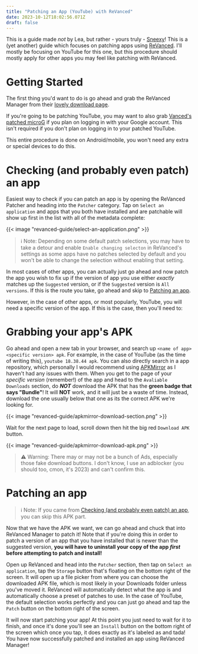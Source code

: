 ```yaml
---
title: "Patching an App (YouTube) with ReVanced"
date: 2023-10-12T18:02:56.071Z
draft: false
---
```


This is a guide made *not* by Lea, but rather - yours truly - [Sneexy](https://lea.pet/@sneexy)!
This is a (yet another) guide which focuses on patching apps using [ReVanced](https://revanced.app/). I'll mostly be focusing on YouTube for this one, but this procedure should mostly apply for other apps you may feel like patching with ReVanced.

<!--more-->

# Getting Started

The first thing you'd want to do is go ahead and grab the ReVanced Manager from their [lovely download page](https://revanced.app/download).

If you're going to be patching YouTube, you may want to also grab [Vanced's patched microG](https://github.com/TeamVanced/VancedMicroG/releases) if you plan on logging in with your Google account. This isn't required if you don't plan on logging in to your patched YouTube.

This entire procedure is done on Android/mobile, you won't need any extra or special devices to do this.

# Checking (and probably even patch) an app

Easiest way to check if you can patch an app is by opening the ReVanced Patcher and heading into the `Patcher` category. Tap on `Select an application` and apps that you both have installed and are patchable will show up first in the list with all of the metadata complete:

{{< image "revanced-guide/select-an-application.png" >}}

> ℹ️ Note: Depending on some default patch selections, you may have to take a detour and enable `Enable changing selecton` in ReVanced's settings as some apps have no patches selected by default and you won't be able to change the selection without enabling that setting.

In most cases of other apps, you can actually just go ahead and now patch the app you wish to fix up if the version of app you use either *exactly* matches up the `Suggested` version, or if the `Suggested` version is `All versions`. If this is the route you take, go ahead and skip to [Patching an app](#patching-an-app).

However, in the case of other apps, or most popularly, YouTube, you will need a specific version of the app. If this is the case, then you'll need to:

# Grabbing your app's APK

Go ahead and open a new tab in your browser, and search up `<name of app> <specific version> apk`. For example, in the case of YouTube (as the time of writing this), `youtube 18.38.44 apk`. You can also directly search in a app repository, which personally I would recommend using [APKMirror](https://www.apkmirror.com/) as I haven't had any issues with them. When you get to the page of your *specific version* (remember!) of the app and head to the `Avaliable Downloads` section, do ***NOT*** download the APK that has the **green badge that says "Bundle"**! It will **NOT** work, and it will just be a waste of time. Instead, download the one usually below that one as its the correct APK we're looking for.

{{< image "revanced-guide/apkmirror-download-section.png" >}}

Wait for the next page to load, scroll down then hit the big red `Download APK` button.

{{< image "revanced-guide/apkmirror-download-apk.png" >}}

> ⚠️ Warning: There may or may not be a bunch of Ads, especially those fake download buttons. I don't know, I use an adblocker (you should too, cmon, it's 2023) and can't confirm this.

# Patching an app

> ℹ️ Note: If you came from [Checking (and probably even patch) an app](#checking-and-probably-even-patch-an-app), you can skip this APK part.

Now that we have the APK we want, we can go ahead and chuck that into ReVanced Manager to patch it! Note that if you're doing this in order to patch a version of an app that you have installed that is newer than the suggested version, **you will have to uninstall your copy of the app ***first*** before attempting to patch and install!**

Open up ReVanced and head into the `Patcher` section, then tap on `Select an application`, tap the `Storage` button that's floating on the bottom right of the screen. It will open up a file picker from where you can choose the downloaded APK file, which is most likely in your Downloads folder unless you've moved it. ReVanced will automatically detect what the app is and automatically choose a preset of patches to use. In the case of YouTube, the default selection works perfectly and you can just go ahead and tap the `Patch` button on the bottom right of the screen.

It will now start patching your app! At this point you just need to wait for it to finish, and once it's done you'll see an `Install` button on the bottom right of the screen which once you tap, it does exactly as it's labeled as and tada! You have now successfully patched and installed an app using ReVanced Manager!